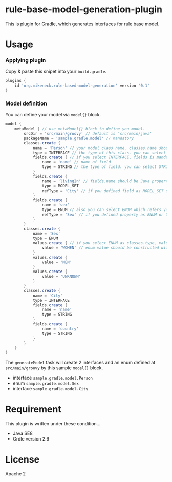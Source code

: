 rule-base-model-generation-plugin
===

This is plugin for Gradle, which generates interfaces for rule base model.

Usage
===

### Applying plugin

Copy & paste this snipet into your `build.gradle`.

```groovy
plugins {
    id 'org.mikeneck.rule-based-model-generation' version '0.1'
}
```

### Model definition

You can define your model via `model{}` block.

```groovy
model {
    metaModel { // use metaModel{} block to define you model.
        srcDir = 'src/main/groovy' // default is 'src/main/java'
        packageName = 'sample.gradle.model' // mandatory
        classes.create {
            name = 'Person' // your model class name. classes.name should be Java class name style.
            type = INTERFACE // the type of this class. you can select INTERFACE or ENUM.
            fields.create { // if you select INTERFACE, fields is mandatory.
                name = 'name' // name of field
                type = STRING // the type of field. you can select STRING/INTEGER/LONG/FILE/MODEL_SET...etc.
            }
            fields.create {
                name = 'livingIn' // fields.name should be Java property style.
                type = MODEL_SET
                refType = 'City' // if you defined field as MODEL_SET or MODEL_MAP, refType is mandatory.
            }
            fields.create {
                name = 'sex'
                type = ENUM // also you can select ENUM which refers your model.
                refType = 'Sex' // if you defined property as ENUM or OTHER, refType is mandatory.
            }
        }
        classes.create {
            name = 'Sex'
            type = ENUM
            values.create { // if you select ENUM as classes.type, values is mandatory.
                value = 'WOMEN' // enum value should be constructed with upper case letters and underscore only.
            }
            values.create {
                value = 'MEN'
            }
            values.create {
                value = 'UNKNOWN'
            }
        }
        classes.create {
            name = 'City'
            type = INTERFACE
            fields.create {
                name = 'name'
                type = STRING
            }
            fields.create {
                name = 'country'
                type = STRING
            }
        }
    }
}
```

The `generateModel` task will create 2 interfaces and an enum defined at `src/main/groovy` by this sample `model{}` block.

* interface `sample.gradle.model.Person`
* enum `sample.gradle.model.Sex`
* interface `sample.gradle.model.City`

Requirement
===

This plugin is written under these condition...

* Java SE8
* Grdle version 2.6

License
===

Apache 2
